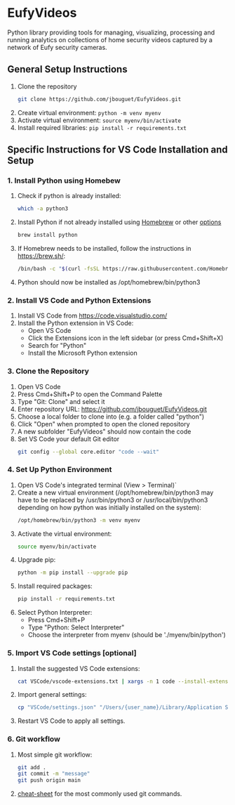 # EufyVideos

Python library providing tools for managing, visualizing, processing and running
analytics on collections of home security videos captured by a network of Eufy
security cameras.

## General Setup Instructions

1. Clone the repository
   ```bash
   git clone https://github.com/jbouguet/EufyVideos.git
   ```
2. Create virtual environment: `python -m venv myenv`
3. Activate virtual environment: `source myenv/bin/activate`
4. Install required libraries: `pip install -r requirements.txt`

## Specific Instructions for VS Code Installation and Setup

### 1. Install Python using Homebew

1. Check if python is already installed:
   ```bash
   which -a python3
   ```
2. Install Python if not already installed using [Homebrew](https://mac.install.guide/python/brew) or other [options](https://mac.install.guide/python/install)
   ```bash
   brew install python
   ```
3. If Homebrew needs to be installed, follow the instructions in https://brew.sh/:
   ```bash
   /bin/bash -c "$(curl -fsSL https://raw.githubusercontent.com/Homebrew/install/HEAD/install.sh)"
   ```
4. Python should now be installed as /opt/homebrew/bin/python3

### 2. Install VS Code and Python Extensions
1. Install VS Code from https://code.visualstudio.com/
2. Install the Python extension in VS Code:
   - Open VS Code
   - Click the Extensions icon in the left sidebar (or press Cmd+Shift+X)
   - Search for "Python"
   - Install the Microsoft Python extension

### 3. Clone the Repository
1. Open VS Code
2. Press Cmd+Shift+P to open the Command Palette
3. Type "Git: Clone" and select it
4. Enter repository URL: https://github.com/jbouguet/EufyVideos.git
5. Choose a local folder to clone into (e.g. a folder called "python")
6. Click "Open" when prompted to open the cloned repository
7. A new subfolder "EufyVideos" should now contain the code
8. Set VS Code your default Git editor
   ```bash
   git config --global core.editor "code --wait"
   ```

### 4. Set Up Python Environment
1. Open VS Code's integrated terminal (View > Terminal)`
2. Create a new virtual environment (/opt/homebrew/bin/python3 may have to be replaced by /usr/bin/python3 or /usr/local/bin/python3 depending on how python was initially installed on the system):
   ```bash
   /opt/homebrew/bin/python3 -m venv myenv
   ```
3. Activate the virtual environment:
   ```bash
   source myenv/bin/activate
   ```
4. Upgrade pip:
   ```bash
   python -m pip install --upgrade pip
   ```
5. Install required packages:
   ```bash
   pip install -r requirements.txt
   ```
6. Select Python Interpreter:
   - Press Cmd+Shift+P
   - Type "Python: Select Interpreter"
   - Choose the interpreter from myenv (should be './myenv/bin/python')

### 5. Import VS Code settings [optional]

1. Install the suggested VS Code extensions:
   ```bash
   cat VSCode/vscode-extensions.txt | xargs -n 1 code --install-extension
   ```
2. Import general settings:
   ```bash
   cp "VSCode/settings.json" "/Users/{user_name}/Library/Application Support/Code/User/settings.json"
   ```
3. Restart VS Code to apply all settings.

### 6. Git workflow

1. Most simple git workflow:
   ```bash
   git add .
   git commit -m "message"
   git push origin main
   ```
2. [cheat-sheet](https://education.github.com/git-cheat-sheet-education.pdf) for the most commonly used git commands.